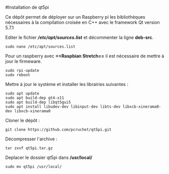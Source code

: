#Installation de qt5pi

Ce dépôt permet de déployer sur un Raspberry pi les bibliothèques nécessaires à la compilation croisée en C++ avec le framework Qt version 5.7.1 

Editer le fichier ***/etc/apt/sources.list*** et décommenter la ligne **deb-src**.

	sudo nano /etc/apt/sources.list

Pour un raspberry avec **==Raspbian Stretch==** il est nécessaire de mettre à jour le firmeware.

	sudo rpi-update
	sudo reboot

Mettre à jour le système et installer les librairies suivantes :

	sudo apt update
	sudo apt build-dep qt4-x11
	sudo apt build-dep libqt5gui5
	sudo apt install libudev-dev libinput-dev libts-dev libxcb-xinerama0-dev libxcb-xinerama0
	
Cloner le dépôt :

	git clone https://github.com/pcruchet/qt5pi.git

Décompresser l'archive :

	tar zxvf qt5pi.tar.gz
	
Deplacer le dossier qt5pi dans **/usr/local/**

	sudo mv qt5pi /usr/local/


